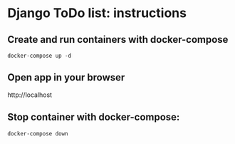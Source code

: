 # Django ToDo list: instructions

## Create and run containers with docker-compose

```
docker-compose up -d
```

## Open app in your browser 

http://localhost

## Stop container with docker-compose:

```
docker-compose down
```

